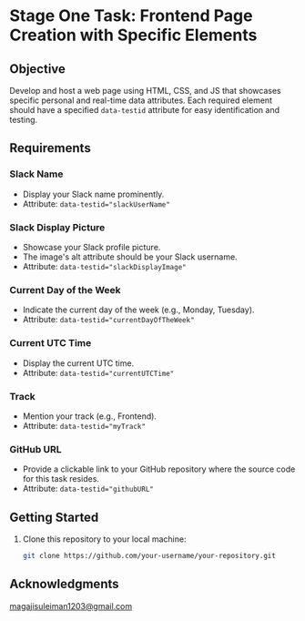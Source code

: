 # Stage One Task: Frontend Page Creation with Specific Elements

## Objective

Develop and host a web page using HTML, CSS, and JS that showcases specific personal and real-time data attributes. Each required element should have a specified `data-testid` attribute for easy identification and testing.

## Requirements

### Slack Name

- Display your Slack name prominently.
- Attribute: `data-testid="slackUserName"`

### Slack Display Picture

- Showcase your Slack profile picture.
- The image's alt attribute should be your Slack username.
- Attribute: `data-testid="slackDisplayImage"`

### Current Day of the Week

- Indicate the current day of the week (e.g., Monday, Tuesday).
- Attribute: `data-testid="currentDayOfTheWeek"`

### Current UTC Time

- Display the current UTC time.
- Attribute: `data-testid="currentUTCTime"`

### Track

- Mention your track (e.g., Frontend).
- Attribute: `data-testid="myTrack"`

### GitHub URL

- Provide a clickable link to your GitHub repository where the source code for this task resides.
- Attribute: `data-testid="githubURL"`

## Getting Started

1. Clone this repository to your local machine:

   ```bash
   git clone https://github.com/your-username/your-repository.git
   ```

## Acknowledgments
magajisuleiman1203@gmail.com
